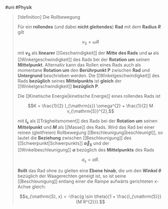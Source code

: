 #uni #Physik 

> [!definition] Die Rollbewegung
> 
> Für ein **rollendes** (und dabei **nicht gleitendes**) **Rad** mit dem **Radius $R$** gilt
> 
> $$v_{\mathrm{S}} = \omega R$$
> 
> mit **$v_{\mathrm{S}}$** als **linearer** [[Geschwindigkeit]] der **Mitte des Rads** und **$\omega$** als [[Winkelgeschwindigkeit]] des Rads bei der **Rotation um** seinen **Mittelpunkt**. Alternativ kann das Rollen eines Rads auch als momentane **Rotation um** den **Berührpunkt $\mathrm{P}$** zwischen **Rad** und **Untergrund** beschrieben werden. Die [[Winkelgeschwindigkeit]] des Rads **bezüglich** seines **Mittelpunkts** ist **gleich** der [[Winkelgeschwindigkeit]] **bezüglich $\mathrm{P}$**.
> 
> Die [[Kinetische Energie|kinetische Energie]] eines rollendes Rads ist
> 
> $$K = \frac{1}{2} I_{\mathrm{s}} \omega^{2} + \frac{1}{2} M v_{\mathrm{S}}^{2},$$
> 
> mit **$I_{\mathrm{s}}$** als [[Trägheitsmoment]] des Rads bei der **Rotation um** seinen **Mittelpunkt** und **$M$** als [[Masse]] des Rads. Wird das Rad bei einer reinen (gleitfreien) Rollbewegung [[Beschleunigung|beschleunigt]], so lautet die **Beziehung** zwischen [[Beschleunigung]] des [[Schwerpunkt|Schwerpunkts]] **$\vec{a}_{\mathrm{S}}$** und der [[Winkelbeschleunigung]] **$\alpha$** bezüglich des **Mittelpunkts** des Rads
> 
> $$a_{\mathrm{s}} = \alpha R.$$
> 
> **Rollt** das Rad ohne zu gleiten eine **Ebene hinab**, die um den **Winkel $\theta$** bezüglich der Waagerechten geneigt ist, so ist seine [[Beschleunigung]] entlang einer die Rampe aufwärts gerichteten $x$-Achse gleich:
> 
> $$a_{\mathrm{S}, x} = -\frac{g \sin \theta}{1 + \frac{I_{\mathrm{S}}}{M R^{2}}}.$$